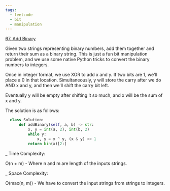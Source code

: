 ```yaml
---
tags:
  - leetcode
  - bit
  - manipulation
---
```


<a href="https://leetcode.com/problems/add-binary/">67. Add Binary</a>

Given two strings representing binary numbers, add them together and return
their sum as a binary string. This is just a fun bit manipulation problem, and
we use some native Python tricks to convert the binary numbers to integers.

Once in integer format, we use XOR to add x and y. If two bits are 1, we'll
place a 0 in that location. Simultaneously, y will store the carry after we do
AND x and y, and then we'll shift the carry bit left.

Eventually y will be empty after shifting it so much, and x will be the sum of x
and y.

The solution is as follows:

```python
  class Solution:
      def addBinary(self, a, b) -> str:
          x, y = int(a, 2), int(b, 2)
          while y:
              x, y = x ^ y, (x & y) << 1
          return bin(x)[2:]
```

\_ Time Complexity:

O(n + m) - Where n and m are length of the inputs strings.

\_ Space Complexity:

O(max(n, m)) - We have to convert the input strings from strings to integers.
